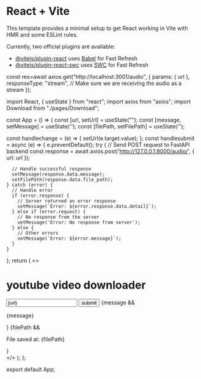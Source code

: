 # React + Vite

This template provides a minimal setup to get React working in Vite with HMR and some ESLint rules.

Currently, two official plugins are available:

- [@vitejs/plugin-react](https://github.com/vitejs/vite-plugin-react/blob/main/packages/plugin-react/README.md) uses [Babel](https://babeljs.io/) for Fast Refresh
- [@vitejs/plugin-react-swc](https://github.com/vitejs/vite-plugin-react-swc) uses [SWC](https://swc.rs/) for Fast Refresh

 const res=await axios.get("http://localhost:3001/audio", {
        params: { url },
        responseType: "stream", // Make sure we are receiving the audio as a stream
      });








import React, { useState } from "react";
import axios from "axios";
import Download from "./pages/Download";

const App = () => {
  const [url, setUrl] = useState("");
  const [message, setMessage] = useState('');
  const [filePath, setFilePath] = useState('');

  const handlechange = (e) => {
    setUrl(e.target.value);
  };
  const handlesubmit = async (e) => {
    e.preventDefault();
    try {
      // Send POST request to FastAPI backend
      const response = await axios.post('http://127.0.0.1:8000/audio/', {
        url: url
      });

      // Handle successful response
      setMessage(response.data.message);
      setFilePath(response.data.file_path);
    } catch (error) {
      // Handle error
      if (error.response) {
        // Server returned an error response
        setMessage(`Error: ${error.response.data.detail}`);
      } else if (error.request) {
        // No response from the server
        setMessage('Error: No response from server');
      } else {
        // Other errors
        setMessage(`Error: ${error.message}`);
      }
    }
  };
  return (
    <>
      <div>
        <h1>youtube video downloader</h1>
        <Download/>
        <input
          type="text"
          placeholder="enter url"
          onChange={handlechange}
          value={url}
        />
        <button type="submit" onClick={handlesubmit}>
          submit
        </button>
        {message && <p>{message}</p>}
      {filePath && <p>File saved at: {filePath}</p>}
      </div>
    </>
  );
};

export default App;
